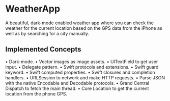 #  WeatherApp

A beautiful, dark-mode enabled weather app where you can check the weather for the current location based on the GPS data from the iPhone as well as by searching for a city manually.

## Implemented Concepts

• Dark-mode.
• Vector images as image assets.
• UlTextField to get user input.
• Delegate pattern.
• Swift protocols and extensions.
• Swift guard keyword.
• Swift computed properties.
• Swift closures and completion handlers.
• URLSession to network and make HTTP requests.
• Parse JSON with the native Encodable and Decodable protocols.
• Grand Central Dispatch to fetch the main thread.
• Core Location to get the current location from the phone GPS.
